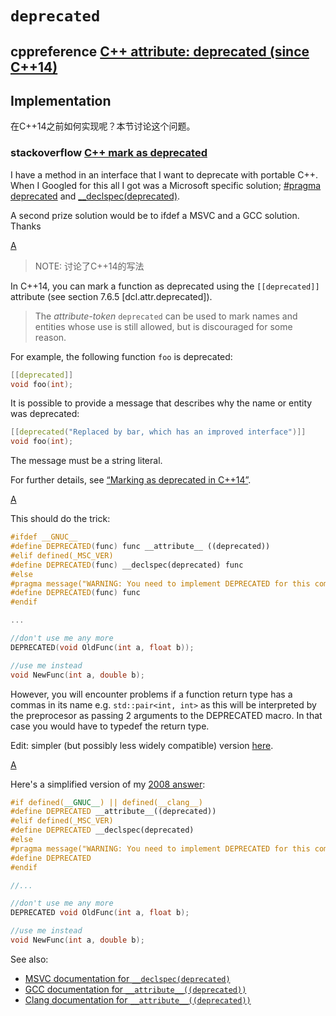 # `deprecated`





## cppreference [C++ attribute: deprecated (since C++14)](https://en.cppreference.com/w/cpp/language/attributes/deprecated)



## Implementation

在C++14之前如何实现呢？本节讨论这个问题。

### stackoverflow [C++ mark as deprecated](https://stackoverflow.com/questions/295120/c-mark-as-deprecated)

I have a method in an interface that I want to deprecate with portable C++. When I Googled for this all I got was a Microsoft specific solution; [#pragma deprecated](https://docs.microsoft.com/en-us/cpp/preprocessor/deprecated-c-cpp?view=vs-2017) and [__declspec(deprecated)](https://docs.microsoft.com/en-us/cpp/cpp/deprecated-cpp?view=vs-2017).

A second prize solution would be to ifdef a MSVC and a GCC solution.
Thanks



[A](https://stackoverflow.com/a/21192071)

> NOTE: 讨论了C++14的写法

In C++14, you can mark a function as deprecated using the `[[deprecated]]` attribute (see section 7.6.5 [dcl.attr.deprecated]).

> The *attribute-token* `deprecated` can be used to mark names and entities whose use is still allowed, but is discouraged for some reason.

For example, the following function `foo` is deprecated:

```cpp
[[deprecated]]
void foo(int);
```

It is possible to provide a message that describes why the name or entity was deprecated:

```cpp
[[deprecated("Replaced by bar, which has an improved interface")]]
void foo(int);
```

The message must be a string literal.

For further details, see [“Marking as deprecated in C++14”](http://josephmansfield.uk/articles/marking-deprecated-c++14.html).

[A](https://stackoverflow.com/a/295229)

This should do the trick:

```cpp
#ifdef __GNUC__
#define DEPRECATED(func) func __attribute__ ((deprecated))
#elif defined(_MSC_VER)
#define DEPRECATED(func) __declspec(deprecated) func
#else
#pragma message("WARNING: You need to implement DEPRECATED for this compiler")
#define DEPRECATED(func) func
#endif

...

//don't use me any more
DEPRECATED(void OldFunc(int a, float b));

//use me instead
void NewFunc(int a, double b);
```

However, you will encounter problems if a function return type has a commas in its name e.g. `std::pair<int, int>` as this will be interpreted by the preprocesor as passing 2 arguments to the DEPRECATED macro. In that case you would have to typedef the return type.

Edit: simpler (but possibly less widely compatible) version [here](https://stackoverflow.com/a/21265197/2651243).

[A](https://stackoverflow.com/a/21265197)

Here's a simplified version of my [2008 answer](https://stackoverflow.com/a/295229/2651243):

```cpp
#if defined(__GNUC__) || defined(__clang__)
#define DEPRECATED __attribute__((deprecated))
#elif defined(_MSC_VER)
#define DEPRECATED __declspec(deprecated)
#else
#pragma message("WARNING: You need to implement DEPRECATED for this compiler")
#define DEPRECATED
#endif

//...

//don't use me any more
DEPRECATED void OldFunc(int a, float b);

//use me instead
void NewFunc(int a, double b);
```

See also:

- [MSVC documentation for `__declspec(deprecated)`](http://msdn.microsoft.com/en-us/library/044swk7y.aspx)
- [GCC documentation for `__attribute__((deprecated))`](http://gcc.gnu.org/onlinedocs/gcc-4.7.1/gcc/Type-Attributes.html#Type-Attributes)
- [Clang documentation for `__attribute__((deprecated))`](http://clang.llvm.org/docs/LanguageExtensions.html#deprecated)





